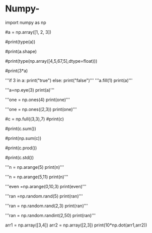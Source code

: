 # Numpy-
import numpy as np

#a = np.array([1, 2, 3])

#print(type(a))

#print(a.shape)

#print(type(np.array([4,5,67,5],dtype=float)))

#print(3*a)

'''if 3 in a:
    print("true")
else:
    print("false")'''
'''a.fill(1)
print(a)'''

'''a=np.eye(3)
print(a)'''

'''one = np.ones(4)
print(one)'''

'''one = np.ones((2,3))
print(one)'''

#c = np.full((3,3),7)
#print(c)

#print(c.sum())

#print(np.sum(c))

#print(c.prod())

#print(c.std())

'''n = np.arange(5)
print(n)'''

'''n = np.arange(5,11)
print(n)'''

'''even =np.arange(0,10,3)
print(even)'''

'''ran =np.random.rand(5)
print(ran)'''

'''ran = np.random.rand(2,3)
print(ran)'''

'''ran = np.random.randint(2,50)
print(ran)'''

arr1 = np.array([3,4])
arr2 = np.array([2,3])
print(10*np.dot(arr1,arr2))
